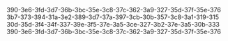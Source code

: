 390-3e6-3fd-3d7-36b-3bc-35e-3c8-37c-362-3a9-327-35d-37f-35e-376
3b7-373-394-31a-3e2-389-3d7-37a-397-3cb-30b-357-3c8-3a1-319-315
30d-35d-3f4-34f-337-39e-3f5-37e-3a5-3ce-327-3b2-37e-3a5-30b-333
390-3e6-3fd-3d7-36b-3bc-35e-3c8-37c-362-3a9-327-35d-37f-35e-376
